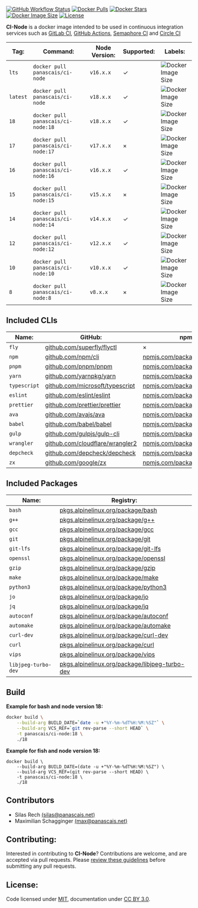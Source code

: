 [![GitHub Workflow Status](https://img.shields.io/github/workflow/status/panascais-docker/ci-node/main?style=flat-square)](https://github.com/panascais-docker/ci-node/actions?query=workflow%3Amain)
[![Docker Pulls](https://img.shields.io/docker/pulls/panascais/ci-node.svg?style=flat-square)](https://hub.docker.com/r/panascais/ci-node)
[![Docker Stars](https://img.shields.io/docker/stars/panascais/ci-node.svg?style=flat-square)](https://hub.docker.com/r/panascais/ci-node)
[![Docker Image Size](https://img.shields.io/docker/image-size/panascais/ci-node.svg?style=flat-square)](https://hub.docker.com/r/panascais/ci-node)
[![License](https://img.shields.io/github/license/panascais-docker/ci-node.svg?style=flat-square)](https://hub.docker.com/r/panascais/ci-node)

**CI-Node** is a docker image intended to be used in continuous integration services such as [GitLab CI](https://about.gitlab.com/stages-devops-lifecycle/continuous-integration/), [GitHub Actions](https://github.com/features/actions), [Semaphore CI](https://semaphoreci.com) and [Circle CI](https://circleci.com)

| **Tag:** | **Command:**                       | **Node Version:** | **Supported:** | **Labels:**                                                                                                   |
| -------- | ---------------------------------- | ----------------- | -------------- | ------------------------------------------------------------------------------------------------------------- |
| `lts`    | `docker pull panascais/ci-node`    | `v16.x.x`         | ✓              | ![Docker Image Size](https://img.shields.io/docker/image-size/panascais/ci-node/lts.svg?style=flat-square)    |
| `latest` | `docker pull panascais/ci-node`    | `v18.x.x`         | ✓              | ![Docker Image Size](https://img.shields.io/docker/image-size/panascais/ci-node/latest.svg?style=flat-square) |
| `18`     | `docker pull panascais/ci-node:18` | `v18.x.x`         | ✓              | ![Docker Image Size](https://img.shields.io/docker/image-size/panascais/ci-node/18.svg?style=flat-square)     |
| `17`     | `docker pull panascais/ci-node:17` | `v17.x.x`         | ×              | ![Docker Image Size](https://img.shields.io/docker/image-size/panascais/ci-node/17.svg?style=flat-square)     |
| `16`     | `docker pull panascais/ci-node:16` | `v16.x.x`         | ✓              | ![Docker Image Size](https://img.shields.io/docker/image-size/panascais/ci-node/16.svg?style=flat-square)     |
| `15`     | `docker pull panascais/ci-node:15` | `v15.x.x`         | ×              | ![Docker Image Size](https://img.shields.io/docker/image-size/panascais/ci-node/15.svg?style=flat-square)     |
| `14`     | `docker pull panascais/ci-node:14` | `v14.x.x`         | ✓              | ![Docker Image Size](https://img.shields.io/docker/image-size/panascais/ci-node/14.svg?style=flat-square)     |
| `12`     | `docker pull panascais/ci-node:12` | `v12.x.x`         | ✓              | ![Docker Image Size](https://img.shields.io/docker/image-size/panascais/ci-node/12.svg?style=flat-square)     |
| `10`     | `docker pull panascais/ci-node:10` | `v10.x.x`         | ✓              | ![Docker Image Size](https://img.shields.io/docker/image-size/panascais/ci-node/10.svg?style=flat-square)     |
| `8`      | `docker pull panascais/ci-node:8`  | `v8.x.x`          | ×              | ![Docker Image Size](https://img.shields.io/docker/image-size/panascais/ci-node/8.svg?style=flat-square)      |

## Included CLIs

| **Name:**    | **GitHub:**                                                                | **npm:**                                                                                     |
| ------------ | -------------------------------------------------------------------------- | -------------------------------------------------------------------------------------------- |
| `fly`        | [github.com/superfly/flyctl](https://github.com/superfly/flyctl)           | ×                                                                                            |
| `npm`        | [github.com/npm/cli](https://github.com/npm/cli)                           | [npmjs.com/package/npm](https://www.npmjs.com/package/npm)                                   |
| `pnpm`       | [github.com/pnpm/pnpm](https://github.com/pnpm/pnpm)                       | [npmjs.com/package/pnpm](https://www.npmjs.com/package/pnpm)                                 |
| `yarn`       | [github.com/yarnpkg/yarn](https://github.com/yarnpkg/yarn)                 | [npmjs.com/package/yarn](https://www.npmjs.com/package/yarn)                                 |
| `typescript` | [github.com/microsoft/typescript](https://github.com/microsoft/typescript) | [npmjs.com/package/typescript](https://www.npmjs.com/package/typescript)                     |
| `eslint`     | [github.com/eslint/eslint](https://github.com/eslint/eslint)               | [npmjs.com/package/eslint](https://www.npmjs.com/package/eslint)                             |
| `prettier`   | [github.com/prettier/prettier](https://github.com/prettier/prettier)       | [npmjs.com/package/prettier](https://www.npmjs.com/package/prettier)                         |
| `ava`        | [github.com/avajs/ava](https://github.com/avajs/ava)                       | [npmjs.com/package/ava](https://www.npmjs.com/package/ava)                                   |
| `babel`      | [github.com/babel/babel](https://github.com/babel/babel)                   | [npmjs.com/package/@babel/cli](https://www.npmjs.com/package/@babel/cli)                     |
| `gulp`       | [github.com/gulpjs/gulp-cli](https://github.com/gulpjs/gulp-cli)           | [npmjs.com/package/gulp-cli](https://www.npmjs.com/package/gulp-cli)                         |
| `wrangler`   | [github.com/cloudflare/wrangler2](https://github.com/cloudflare/wrangler2) | [npmjs.com/package/wrangler](https://www.npmjs.com/package/wrangler)                         |
| `depcheck`   | [github.com/depcheck/depcheck](https://github.com/depcheck/depcheck)       | [npmjs.com/package/depcheck](https://www.npmjs.com/package/depcheck)                         |
| `zx`         | [github.com/google/zx](https://github.com/google/zx)                       | [npmjs.com/package/zx](https://www.npmjs.com/package/zx)                                     |

## Included Packages

| **Name:**           | **Registry:**                                                                                                             |
| ------------------- | ------------------------------------------------------------------------------------------------------------------------- |
| `bash`              | [pkgs.alpinelinux.org/package/bash](https://pkgs.alpinelinux.org/package/edge/main/x86_64/bash)                           |
| `g++`               | [pkgs.alpinelinux.org/package/g++](https://pkgs.alpinelinux.org/package/edge/main/x86_64/g++)                             |
| `gcc`               | [pkgs.alpinelinux.org/package/gcc](https://pkgs.alpinelinux.org/package/edge/main/x86_64/gcc)                             |
| `git`               | [pkgs.alpinelinux.org/package/git](https://pkgs.alpinelinux.org/package/edge/main/x86_64/git)                             |
| `git-lfs`           | [pkgs.alpinelinux.org/package/git-lfs](https://pkgs.alpinelinux.org/package/edge/community/x86_64/git-lfs)                |
| `openssl`           | [pkgs.alpinelinux.org/package/openssl](https://pkgs.alpinelinux.org/package/edge/main/x86_64/openssl)                     |
| `gzip`              | [pkgs.alpinelinux.org/package/gzip](https://pkgs.alpinelinux.org/package/edge/main/x86_64/gzip)                           |
| `make`              | [pkgs.alpinelinux.org/package/make](https://pkgs.alpinelinux.org/package/edge/main/x86_64/make)                           |
| `python3`           | [pkgs.alpinelinux.org/package/python3](https://pkgs.alpinelinux.org/package/edge/main/x86_64/python3)                     |
| `jo`                | [pkgs.alpinelinux.org/package/jo](https://pkgs.alpinelinux.org/package/edge/community/x86_64/jo)                          |
| `jq`                | [pkgs.alpinelinux.org/package/jq](https://pkgs.alpinelinux.org/package/edge/main/x86_64/jq)                               |
| `autoconf`          | [pkgs.alpinelinux.org/package/autoconf](https://pkgs.alpinelinux.org/package/edge/main/x86_64/autoconf)                   |
| `automake`          | [pkgs.alpinelinux.org/package/automake](https://pkgs.alpinelinux.org/package/edge/main/x86_64/automake)                   |
| `curl-dev`          | [pkgs.alpinelinux.org/package/curl-dev](https://pkgs.alpinelinux.org/package/edge/main/x86_64/curl-dev)                   |
| `curl`              | [pkgs.alpinelinux.org/package/curl](https://pkgs.alpinelinux.org/package/edge/main/x86_64/curl)                           |
| `vips`              | [pkgs.alpinelinux.org/package/vips](https://pkgs.alpinelinux.org/package/edge/testing/x86_64/vips)                        |
| `libjpeg-turbo-dev` | [pkgs.alpinelinux.org/package/libjpeg-turbo-dev](https://pkgs.alpinelinux.org/package/edge/main/x86_64/libjpeg-turbo-dev) |

## Build

**Example for bash and node version 18:**

```sh
docker build \
    --build-arg BUILD_DATE=`date -u +"%Y-%m-%dT%H:%M:%SZ"` \
    --build-arg VCS_REF=`git rev-parse --short HEAD` \
    -t panascais/ci-node:18 \
    ./18
```

**Example for fish and node version 18:**

```fish
docker build \
    --build-arg BUILD_DATE=(date -u +"%Y-%m-%dT%H:%M:%SZ") \
    --build-arg VCS_REF=(git rev-parse --short HEAD) \
    -t panascais/ci-node:18 \
    ./18
```

## Contributors

- Silas Rech [(silas@panascais.net)](mailto:silas@panascais.net)
- Maximilian Schagginger [(max@panascais.net)](mailto:max@panascais.net)

## Contributing:

Interested in contributing to **CI-Node**? Contributions are welcome, and are accepted via pull requests. Please [review these guidelines](contributing.md) before submitting any pull requests.

## License:

Code licensed under [MIT](license.md), documentation under [CC BY 3.0](https://creativecommons.org/licenses/by/3.0/).
